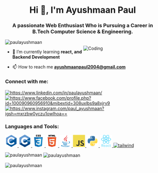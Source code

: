 <h1 align="center">Hi 👋, I'm Ayushmaan Paul</h1>
<h3 align="center">A passionate Web Enthusiast Who is Pursuing a Career in B.Tech Computer Science & Engineering.</h3>
<img align="right" alt="Coding" style="margin-top:20px" width="250" src="https://media0.giphy.com/media/bGgsc5mWoryfgKBx1u/200w.webp?cid=ecf05e47zkmxs6qui4octv6c99g4ve2ky0ziqlzv313tr6gb&ep=v1_gifs_search&rid=200w.webp&ct=g"/>
<p align="left"> <img src="https://komarev.com/ghpvc/?username=paulayushmaan&label=Profile%20views&color=0e75b6&style=flat" alt="paulayushmaan" /> </p>

- 🌱 I’m currently learning **react, and Backend Development**

- 📫 How to reach me **ayushmaanpaul2004@gmail.com**

<h3 align="left">Connect with me:</h3>
<p align="left">
<a href="https://www.linkedin.com/in/paulayushmaan/" target="blank"><img align="center" src="https://raw.githubusercontent.com/rahuldkjain/github-profile-readme-generator/master/src/images/icons/Social/linked-in-alt.svg" alt="https://www.linkedin.com/in/paulayushmaan/" height="30" width="40" /></a>
<a href="https://www.facebook.com/profile.php?id=100090960956910&mibextid=308uxlbs9a8xjry9" target="blank"><img align="center" src="https://raw.githubusercontent.com/rahuldkjain/github-profile-readme-generator/master/src/images/icons/Social/facebook.svg" alt="https://www.facebook.com/profile.php?id=100090960956910&mibextid=308uxlbs9a8xjry9" height="30" width="40" /></a>
<a href="https://www.instagram.com/paul_ayushmaan?igsh=mxrzbw0yczu1owlhoa==" target="blank"><img align="center" src="https://raw.githubusercontent.com/rahuldkjain/github-profile-readme-generator/master/src/images/icons/Social/instagram.svg" alt="https://www.instagram.com/paul_ayushmaan?igsh=mxrzbw0yczu1owlhoa==" height="30" width="40" /></a>
</p>

<h3 align="left">Languages and Tools:</h3>
<p align="left"> <a href="https://www.cprogramming.com/" target="_blank" rel="noreferrer"> <img src="https://raw.githubusercontent.com/devicons/devicon/master/icons/c/c-original.svg" alt="c" width="40" height="40"/> </a> <a href="https://www.w3schools.com/cpp/" target="_blank" rel="noreferrer"> <img src="https://raw.githubusercontent.com/devicons/devicon/master/icons/cplusplus/cplusplus-original.svg" alt="cplusplus" width="40" height="40"/> </a> <a href="https://www.w3schools.com/css/" target="_blank" rel="noreferrer"> <img src="https://raw.githubusercontent.com/devicons/devicon/master/icons/css3/css3-original-wordmark.svg" alt="css3" width="40" height="40"/> </a> <a href="https://www.w3.org/html/" target="_blank" rel="noreferrer"> <img src="https://raw.githubusercontent.com/devicons/devicon/master/icons/html5/html5-original-wordmark.svg" alt="html5" width="40" height="40"/> </a> <a href="https://www.java.com" target="_blank" rel="noreferrer"> <img src="https://raw.githubusercontent.com/devicons/devicon/master/icons/java/java-original.svg" alt="java" width="40" height="40"/> </a> <a href="https://developer.mozilla.org/en-US/docs/Web/JavaScript" target="_blank" rel="noreferrer"> <img src="https://raw.githubusercontent.com/devicons/devicon/master/icons/javascript/javascript-original.svg" alt="javascript" width="40" height="40"/> </a> <a href="https://www.python.org" target="_blank" rel="noreferrer"> <img src="https://raw.githubusercontent.com/devicons/devicon/master/icons/python/python-original.svg" alt="python" width="40" height="40"/> </a> <a href="https://reactjs.org/" target="_blank" rel="noreferrer"> <img src="https://raw.githubusercontent.com/devicons/devicon/master/icons/react/react-original-wordmark.svg" alt="react" width="40" height="40"/> </a> <a href="https://tailwindcss.com/" target="_blank" rel="noreferrer"> <img src="https://www.vectorlogo.zone/logos/tailwindcss/tailwindcss-icon.svg" alt="tailwind" width="40" height="40"/> </a> </p>

<p><img align="left" src="https://github-readme-stats.vercel.app/api/top-langs?username=paulayushmaan&show_icons=true&locale=en&layout=compact" alt="paulayushmaan" /></p>

<p>&nbsp;<img align="center" src="https://github-readme-stats.vercel.app/api?username=paulayushmaan&show_icons=true&locale=en" alt="paulayushmaan" /></p>

<p><img align="center" src="https://github-readme-streak-stats.herokuapp.com/?user=paulayushmaan&" alt="paulayushmaan" /></p>
